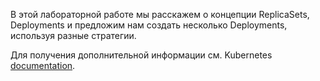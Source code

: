 
В этой лабораторной работе мы расскажем о концепции ReplicaSets, Deployments и предложим нам создать несколько Deployments, используя разные стратегии.

Для получения дополнительной информации см. Kubernetes [documentation][docs].

<!-- Links Referenced -->

[docs]:           https://kubernetes.io/docs/concepts/workloads/controllers/deployment/
